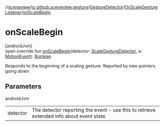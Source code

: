 //[sceneview](../../../../index.md)/[io.github.sceneview.gesture](../../index.md)/[GestureDetector](../index.md)/[OnScaleGestureListener](index.md)/[onScaleBegin](on-scale-begin.md)

# onScaleBegin

[androidJvm]\
open override fun [onScaleBegin](on-scale-begin.md)(detector: [ScaleGestureDetector](../../-scale-gesture-detector/index.md), e: [MotionEvent](https://developer.android.com/reference/kotlin/android/view/MotionEvent.html)): [Boolean](https://kotlinlang.org/api/latest/jvm/stdlib/kotlin/-boolean/index.html)

Responds to the beginning of a scaling gesture. Reported by new pointers going down

## Parameters

androidJvm

| | |
|---|---|
| detector | The detector reporting the event - use this to retrieve extended info about event state. |
